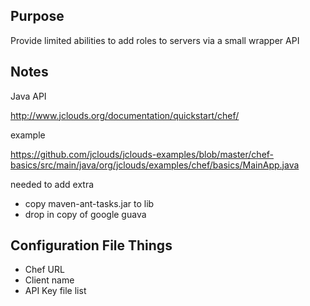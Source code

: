 Purpose
-------

Provide limited abilities to add roles to servers via a small wrapper API

Notes
-----

Java API

http://www.jclouds.org/documentation/quickstart/chef/

example

https://github.com/jclouds/jclouds-examples/blob/master/chef-basics/src/main/java/org/jclouds/examples/chef/basics/MainApp.java

needed to add extra

- copy maven-ant-tasks.jar to lib
- drop in copy of google guava

Configuration File Things
-------------------------

* Chef URL
* Client name
* API Key file list
